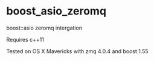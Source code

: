 boost_asio_zeromq
=================

boost::asio zeromq intergation

Requires c++11

Tested on OS X Mavericks with zmq 4.0.4 and boost 1.55
